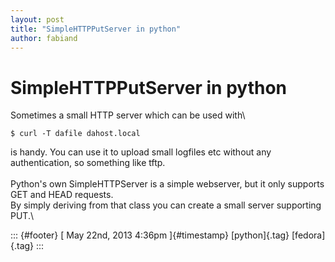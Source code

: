 ```yaml
---
layout: post
title: "SimpleHTTPPutServer in python"
author: fabiand
---
```



SimpleHTTPPutServer in python
=============================

Sometimes a small HTTP server which can be used with\

    $ curl -T dafile dahost.local

is handy. You can use it to upload small logfiles etc without any
authentication, so something like tftp.\
\
Python's own SimpleHTTPServer is a simple webserver, but it only
supports GET and HEAD requests.\
By simply deriving from that class you can create a small server
supporting PUT.\

::: {#footer}
[ May 22nd, 2013 4:36pm ]{#timestamp} [python]{.tag} [fedora]{.tag}
:::

